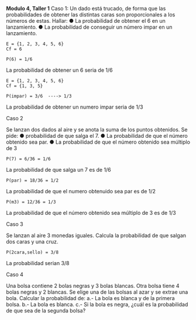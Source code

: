 **Modulo 4, Taller 1**
Caso 1:
Un dado está trucado, de forma que las probabilidades de obtener las distintas
caras son proporcionales a los números de estas.
Hallar:
● La probabilidad de obtener el 6 en un lanzamiento.
● La probabilidad de conseguir un número impar en un lanzamiento.

    E = {1, 2, 3, 4, 5, 6}
    Cf = 6
    
    P(6) = 1/6

La probabilidad de obtener un 6 seria de 1/6

    E = {1, 2, 3, 4, 5, 6}
    Cf = {1, 3, 5}
    
    P(impar) = 3/6  ----> 1/3

La probabilidad de obtener un numero impar seria de 1/3 

Caso 2

Se lanzan dos dados al aire y se anota la suma de los puntos obtenidos. Se pide:
● probabilidad de que salga el 7.
● La probabilidad de que el número obtenido sea par.
● La probabilidad de que el número obtenido sea múltiplo de 3

    P(7) = 6/36 = 1/6

La probabilidad de que salga un 7 es de 1/6

    P(par) = 18/36 = 1/2

La probabilidad de que el numero obtenuido sea par es de 1/2

    P(m3) = 12/36 = 1/3

La probabilidad de que el número obtenido sea múltiplo de 3 es de 1/3

Caso 3

Se lanzan al aire 3 monedas iguales. Calcula la probabilidad de que salgan dos
caras y una cruz.

    P(2cara,sello) = 3/8 

La probabilidad serian 3/8

Caso 4

Una bolsa contiene 2 bolas negras y 3 bolas blancas. Otra bolsa tiene 4 bolas
negras y 2 blancas. Se elige una de las bolsas al azar y se extrae una bola.
Calcular la probabilidad de:
a.- La bola es blanca y de la primera bolsa.
b.- La bola es blanca.
c.- Si la bola es negra, ¿cuál es la probabilidad de que sea de la segunda bolsa?